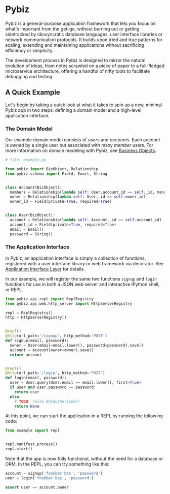 # Pybiz
Pybiz is a general-purpose application framework that lets you focus on what's important from the get-go, without burning out or getting sidetracked by idiosyncratic database languages, user interface libraries or network communication protocols. It builds upon tried and true patterns for scaling, extending and maintaining applications without sacrificing efficiency or simplicity.

The development process in Pybiz is designed to mirror the natural evolution of ideas, from notes scrawled on a piece of paper to a full-fledged microservice architecture, offering a handful of nifty tools to facilitate debugging and testing.

## A Quick Example
Let's begin by taking a quick look at what it takes to spin up a new, minimal Pybiz app in two steps: defining a domain model and a high-level application interface.

### The Domain Model
Our example domain model consists of _users_ and _accounts_. Each account is _owned_ by a single user but associated with many _member_ users. For more information on domain modeling with Pybiz, see [Business Objects](./business-layer/index.md).

```python
# file: example.py

from pybiz import BizObject, Relationship
from pybiz.schema import Field, Email, String


class Account(BizObject):
  members = Relationship(lambda self: User.account_id == self._id, many=True)
  owner = Relationship(lambda self: User._id == self.owner_id)
  owner_id = Field(private=True, required=True)


class User(BizObject):
  account = Relationship(lambda self: Account._id == self.account_id)
  account_id = Field(private=True, required=True)
  email = Email()
  password = String()
```

### The Application Interface
In Pybiz, an application interface is simply a collection of functions, registered with a user interface library or web framework
via decorator. See [Application Interface Layer](./interface-layer/index.md) for details.

In our example, we will register the same two functions `signup` and `login` functions for use in both a JSON web server and interactive IPython shell, or REPL.

```python
from pybiz.api.repl import ReplRegistry
from pybiz.api.web.http_server import HttpServerRegistry

repl = ReplRegistry()
http = HttpServerRegistry()


@repl()
@http(url_path='/signup', http_method='POST')
def signup(email, password):
  owner = User(email=email.lower(), password=password).save()
  account = Account(owner=owner).save()
  return account


@repl()
@http(url_path='/login', http_method='POST')
def login(email, password):
  user = User.query(User.email == email.lower(), first=True)
  if user and user.password == password:
    return user
  else:
    # TODO: raise NotAuthorized()
    return None
```

At this point, we can start the application in a REPL by running the following code:
```python
from example import repl


repl.manifest.process()
repl.start()
```

Note that the app is now fully functional, without the need for a database or ORM. In the REPL, you can try something like this:

```python
account = signup('foo@bar.baz', 'password')
user = login('foo@bar.baz', 'password')

assert user == account.owner
```
